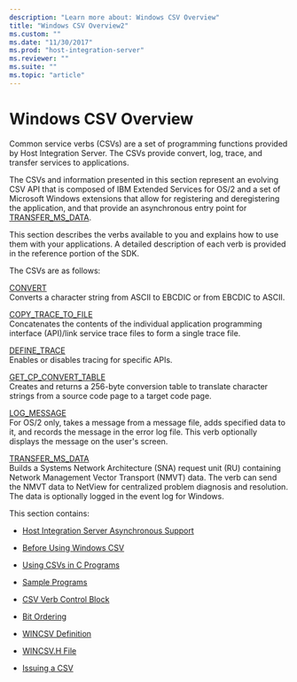 ```yaml
---
description: "Learn more about: Windows CSV Overview"
title: "Windows CSV Overview2"
ms.custom: ""
ms.date: "11/30/2017"
ms.prod: "host-integration-server"
ms.reviewer: ""
ms.suite: ""
ms.topic: "article"
---
```

# Windows CSV Overview
Common service verbs (CSVs) are a set of programming functions provided by Host Integration Server. The CSVs provide convert, log, trace, and transfer services to applications.  
  
 The CSVs and information presented in this section represent an evolving CSV API that is composed of IBM Extended Services for OS/2 and a set of Microsoft Windows extensions that allow for registering and deregistering the application, and that provide an asynchronous entry point for [TRANSFER_MS_DATA](./transfer-ms-data2.md).  
  
 This section describes the verbs available to you and explains how to use them with your applications. A detailed description of each verb is provided in the reference portion of the SDK.  
  
 The CSVs are as follows:  
  
 [CONVERT](./convert2.md)  
 Converts a character string from ASCII to EBCDIC or from EBCDIC to ASCII.  
  
 [COPY_TRACE_TO_FILE](./copy-trace-to-file1.md)  
 Concatenates the contents of the individual application programming interface (API)/link service trace files to form a single trace file.  
  
 [DEFINE_TRACE](./define-trace1.md)  
 Enables or disables tracing for specific APIs.  
  
 [GET_CP_CONVERT_TABLE](./get-cp-convert-table1.md)  
 Creates and returns a 256-byte conversion table to translate character strings from a source code page to a target code page.  
  
 [LOG_MESSAGE](./log-message2.md)  
 For OS/2 only, takes a message from a message file, adds specified data to it, and records the message in the error log file. This verb optionally displays the message on the user's screen.  
  
 [TRANSFER_MS_DATA](./transfer-ms-data2.md)  
 Builds a Systems Network Architecture (SNA) request unit (RU) containing Network Management Vector Transport (NMVT) data. The verb can send the NMVT data to NetView for centralized problem diagnosis and resolution. The data is optionally logged in the event log for Windows.  
  
 This section contains:  
  
-   [Host Integration Server Asynchronous Support](../core/host-integration-server-asynchronous-support]2.md)  
  
-   [Before Using Windows CSV](../core/windows-csv-considerations]2.md)  
  
-   [Using CSVs in C Programs](../core/csvs-in-c-programs]1.md)  
  
-   [Sample Programs](../core/sample-programs1.md)  
  
-   [CSV Verb Control Block](../core/csv-verb-control-block2.md)  
  
-   [Bit Ordering](../core/bit-ordering2.md)  
  
-   [WINCSV Definition](../core/wincsv-definition1.md)  
  
-   [WINCSV.H File](../core/wincsv-h-file2.md)  
  
-   [Issuing a CSV](../core/issuing-a-csv1.md)
